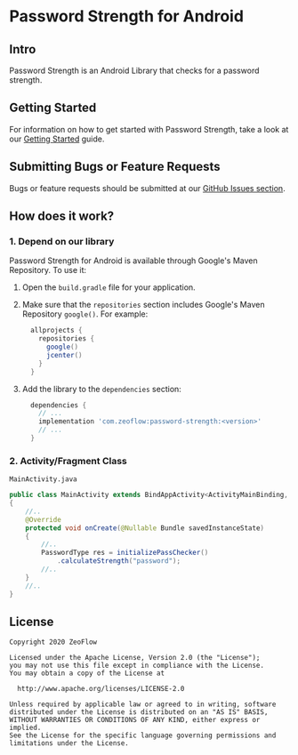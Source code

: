 # Password Strength for Android

##  Intro
Password Strength is an Android Library that checks for a password
strength.

## Getting Started
For information on how to get started with Password Strength,
take a look at our [Getting Started](docs/getting-started.md) guide.

## Submitting Bugs or Feature Requests
Bugs or feature requests should be submitted at our [GitHub Issues section](https://github.com/zeoflow/password-strength/issues).

## How does it work?
### 1. Depend on our library

Password Strength for Android is available through Google's Maven Repository.
To use it:

1.  Open the `build.gradle` file for your application.
2.  Make sure that the `repositories` section includes Google's Maven Repository
    `google()`. For example:

    ```groovy
      allprojects {
        repositories {
          google()
          jcenter()
        }
      }
    ```

3.  Add the library to the `dependencies` section:

    ```groovy
      dependencies {
        // ...
        implementation 'com.zeoflow:password-strength:<version>'
        // ...
      }
    ```

### 2. Activity/Fragment Class
`MainActivity.java`

```java
public class MainActivity extends BindAppActivity<ActivityMainBinding, MainViewBinding>
{
    //..
    @Override
    protected void onCreate(@Nullable Bundle savedInstanceState)
    {
        //..
        PasswordType res = initializePassChecker()
            .calculateStrength("password");
        //..
    }
    //..
}
```

## License
    Copyright 2020 ZeoFlow
    
    Licensed under the Apache License, Version 2.0 (the "License");
    you may not use this file except in compliance with the License.
    You may obtain a copy of the License at
    
      http://www.apache.org/licenses/LICENSE-2.0
    
    Unless required by applicable law or agreed to in writing, software
    distributed under the License is distributed on an "AS IS" BASIS,
    WITHOUT WARRANTIES OR CONDITIONS OF ANY KIND, either express or implied.
    See the License for the specific language governing permissions and
    limitations under the License.
